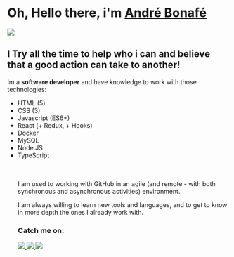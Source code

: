 # Oh, Hello there, i'm [André Bonafé](https://www.linkedin.com/in/andre-bonafe/)
<img src="https://static.wikia.nocookie.net/shipping/images/c/cc/Quirrel_Bench.jpg/revision/latest?cb=20240604123632">

## I Try all the time to help who i can and believe that a good action can take to another!

Im a **software developer** and have knowledge to work with those technologies:
<ul>
<li> HTML (5) </li>
<li> CSS (3) </li>
<li> Javascript (ES6+) </li>
<li> React (+ Redux, + Hooks) </li>
<li> Docker </li>
<li> MySQL </li>
<li> Node.JS </li>
<li> TypeScript </li>
</ol>
<br><br>

I am used to working with GitHub in an agile (and remote - with both synchronous and asynchronous activities) environment.

I am always willing to learn new tools and languages, and to get to know in more depth the ones I already work with.

### Catch me on:
<a href="https://wa.me/5511988200088" target="_blank">
  <img src="https://img.shields.io/badge/WhatsApp-25D366?style=for-the-badge&logo=whatsapp&logoColor=white">
</a>
<a href="https://www.linkedin.com/in/andre-bonafe/" target="_blank">
  <img src="https://img.shields.io/badge/LinkedIn-0077B5?style=for-the-badge&logo=linkedin&logoColor=white">
</a>
<a href="https://twitter.com/DeRevinho" target="_blank">
  <img src="https://img.shields.io/badge/Twitter-1DA1F2?style=for-the-badge&logo=twitter&logoColor=white">
</a>

<!--
**AndreBonafe/AndreBonafe** is a ✨ _special_ ✨ repository because its `README.md` (this file) appears on your GitHub profile.

Here are some ideas to get you started:

- 🔭 I’m currently working on ...
- 🌱 I’m currently learning ...
- 👯 I’m looking to collaborate on ...
- 🤔 I’m looking for help with ...
- 💬 Ask me about ...
- 📫 How to reach me: ...
- 😄 Pronouns: ...
- ⚡ Fun fact: ...
-->
